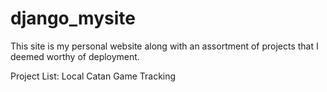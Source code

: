 # django_mysite

This site is my personal website along with an assortment of projects that I deemed worthy of deployment.

Project List:
Local Catan Game Tracking
